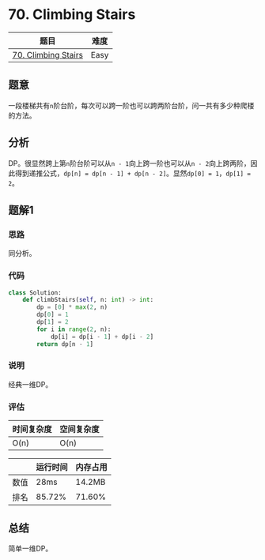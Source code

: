 # 70. Climbing Stairs

| 题目 | 难度 |
| ---- | ---- |
| [70. Climbing Stairs](https://leetcode.com/problems/climbing-stairs/) | Easy |

## 题意

一段楼梯共有`n`阶台阶，每次可以跨一阶也可以跨两阶台阶，问一共有多少种爬楼的方法。

## 分析

DP。很显然跨上第`n`阶台阶可以从`n - 1`向上跨一阶也可以从`n - 2`向上跨两阶，因此得到递推公式，`dp[n] = dp[n - 1] + dp[n - 2]`。显然`dp[0] = 1`，`dp[1] = 2`。

## 题解1

### 思路

同分析。

### 代码

```python
class Solution:
    def climbStairs(self, n: int) -> int:
        dp = [0] * max(2, n)
        dp[0] = 1
        dp[1] = 2
        for i in range(2, n):
            dp[i] = dp[i - 1] + dp[i - 2]
        return dp[n - 1]
```

### 说明

经典一维DP。

### 评估

| 时间复杂度 | 空间复杂度 |
| ---- | ---- |
| O(n) | O(n) |

| | 运行时间 | 内存占用 |
| ---- | ---- | ---- |
| 数值 | 28ms | 14.2MB |
| 排名 | 85.72% | 71.60% |

## 总结

简单一维DP。
